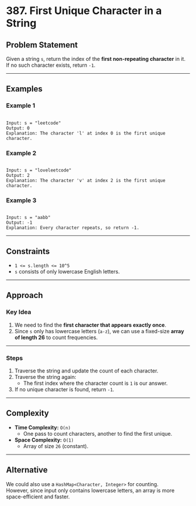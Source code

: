 # 387. First Unique Character in a String

## Problem Statement

Given a string `s`, return the index of the **first non-repeating character** in it.  
If no such character exists, return `-1`.

---

## Examples

### Example 1

```

Input: s = "leetcode"
Output: 0
Explanation: The character 'l' at index 0 is the first unique character.

```

### Example 2

```

Input: s = "loveleetcode"
Output: 2
Explanation: The character 'v' at index 2 is the first unique character.

```

### Example 3

```

Input: s = "aabb"
Output: -1
Explanation: Every character repeats, so return -1.

```

---

## Constraints

- `1 <= s.length <= 10^5`
- `s` consists of only lowercase English letters.

---

## Approach

### Key Idea

1. We need to find the **first character that appears exactly once**.
2. Since `s` only has lowercase letters (`a-z`), we can use a fixed-size **array of length 26** to count frequencies.

---

### Steps

1. Traverse the string and update the count of each character.
2. Traverse the string again:
   - The first index where the character count is `1` is our answer.
3. If no unique character is found, return `-1`.

---

## Complexity

- **Time Complexity:** `O(n)`
  - One pass to count characters, another to find the first unique.
- **Space Complexity:** `O(1)`
  - Array of size `26` (constant).

---

## Alternative

We could also use a `HashMap<Character, Integer>` for counting.  
However, since input only contains lowercase letters, an array is more space-efficient and faster.

```


```

